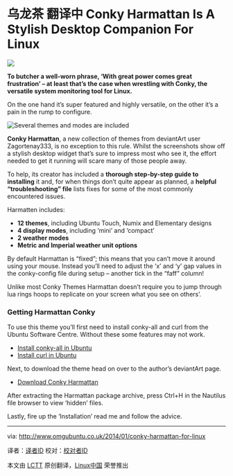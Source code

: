 乌龙茶 翻译中
Conky Harmattan Is A Stylish Desktop Companion For Linux
================================================================================
![](http://www.omgubuntu.co.uk/wp-content/uploads/2014/01/conky-harmatten.jpg)

**To butcher a well-worn phrase, ‘With great power comes great frustration’ – at least that’s the case when wrestling with Conky, the versatile system monitoring tool for Linux.**

On the one hand it’s super featured and highly versatile, on the other it’s a pain in the rump to configure.

![Several themes and modes are included](http://www.omgubuntu.co.uk/wp-content/uploads/2014/01/Screen-Shot-2014-01-21-at-20.42.42.png)

**Conky Harmattan**, a new collection of themes from deviantArt user Zagortenay333, is no exception to this rule. Whilst the screenshots show off a stylish desktop widget that’s sure to impress most who see it, the effort needed to get it running will scare many of those people away.

To help, its creator has included a **thorough step-by-step guide to installing** it and, for when things don’t quite appear as planned, a **helpful “troubleshooting” file** lists fixes for some of the most commonly encountered issues.

Harmatten includes:

- **12 themes**, including Ubuntu Touch, Numix and Elementary designs
- **4 display modes**, including ‘mini’ and ‘compact’
- **2 weather modes**
- **Metric and Imperial weather unit options**

By default Harmattan is “fixed”; this means that you can’t move it around using your mouse. Instead you’ll need to adjust the ‘x’ and ‘y’ gap values in the conky-config file during setup – another tick in the “faff” column!

Unlike most Conky Themes Harmattan doesn’t require you to jump through lua rings hoops to replicate on your screen what you see on others’.

### Getting Harmattan Conky ###

To use this theme you’ll first need to install conky-all and curl from the Ubuntu Software Centre. Without these some features may not work.

- [Install conky-all in Ubuntu][1]
- [Install curl in Ubuntu][2]

Next, to download the theme head on over to the author’s deviantArt page.

- [Download Conky Harmattan][3]

After extracting the Harmattan package archive, press Ctrl+H in the Nautilus file browser to view ‘hidden’ files.

Lastly, fire up the ‘Installation’ read me and follow the advice.

--------------------------------------------------------------------------------

via: http://www.omgubuntu.co.uk/2014/01/conky-harmattan-for-linux

译者：[译者ID](https://github.com/译者ID) 校对：[校对者ID](https://github.com/校对者ID)

本文由 [LCTT](https://github.com/LCTT/TranslateProject) 原创翻译，[Linux中国](http://linux.cn/) 荣誉推出

[1]:apt:conky-all
[2]:apt:curl
[3]:http://www.deviantart.com/art/Conky-Harmattan-426662366
